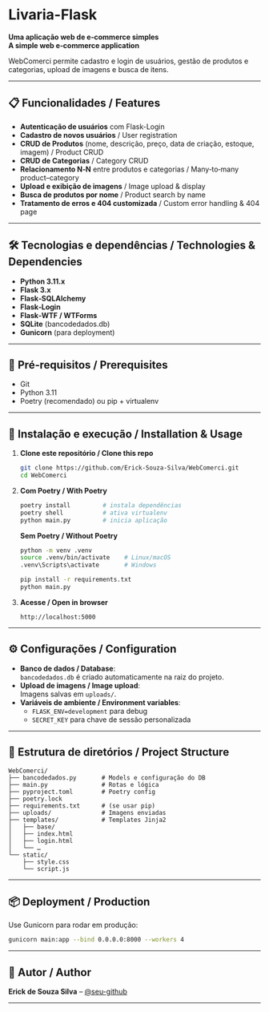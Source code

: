 # Livaria-Flask

**Uma aplicação web de e‑commerce simples**  
**A simple web e‑commerce application**

WebComerci permite cadastro e login de usuários, gestão de produtos e categorias, upload de imagens e busca de itens.

---

## 📋 Funcionalidades / Features

- **Autenticação de usuários** com Flask-Login  
- **Cadastro de novos usuários** / User registration  
- **CRUD de Produtos** (nome, descrição, preço, data de criação, estoque, imagem) / Product CRUD  
- **CRUD de Categorias** / Category CRUD  
- **Relacionamento N‑N** entre produtos e categorias / Many‑to‑many product–category  
- **Upload e exibição de imagens** / Image upload & display  
- **Busca de produtos por nome** / Product search by name  
- **Tratamento de erros e 404 customizada** / Custom error handling & 404 page  

---

## 🛠 Tecnologias e dependências / Technologies & Dependencies

- **Python 3.11.x**  
- **Flask 3.x**  
- **Flask‑SQLAlchemy**  
- **Flask‑Login**  
- **Flask‑WTF / WTForms**  
- **SQLite** (bancodedados.db)  
- **Gunicorn** (para deployment)  

---

## 🚀 Pré‑requisitos / Prerequisites

- Git  
- Python 3.11  
- Poetry (recomendado) ou pip + virtualenv  

---

## 🔧 Instalação e execução / Installation & Usage

1. **Clone este repositório / Clone this repo**  
   ```bash
   git clone https://github.com/Erick-Souza-Silva/WebComerci.git
   cd WebComerci
   ```

2. **Com Poetry / With Poetry**  
   ```bash
   poetry install         # instala dependências
   poetry shell           # ativa virtualenv
   python main.py         # inicia aplicação
   ```

   **Sem Poetry / Without Poetry**  
   ```bash
   python -m venv .venv
   source .venv/bin/activate    # Linux/macOS
   .venv\Scripts\activate       # Windows

   pip install -r requirements.txt
   python main.py
   ```

3. **Acesse / Open in browser**  
   ```
   http://localhost:5000
   ```

---

## ⚙️ Configurações / Configuration

- **Banco de dados / Database**:  
  `bancodedados.db` é criado automaticamente na raiz do projeto.  
- **Upload de imagens / Image upload**:  
  Imagens salvas em `uploads/`.  
- **Variáveis de ambiente / Environment variables**:  
  - `FLASK_ENV=development` para debug  
  - `SECRET_KEY` para chave de sessão personalizada  

---

## 📁 Estrutura de diretórios / Project Structure

```
WebComerci/
├── bancodedados.py       # Models e configuração do DB
├── main.py               # Rotas e lógica
├── pyproject.toml        # Poetry config
├── poetry.lock
├── requirements.txt      # (se usar pip)
├── uploads/              # Imagens enviadas
├── templates/            # Templates Jinja2
│   ├── base/
│   ├── index.html
│   ├── login.html
│   └── …
└── static/
    ├── style.css
    └── script.js
```

---

## 📦 Deployment / Production

Use Gunicorn para rodar em produção:

```bash
gunicorn main:app --bind 0.0.0.0:8000 --workers 4
```

---

## 👥 Autor / Author

**Erick de Souza Silva** – [@seu-github](https://github.com/Erick-Souza-Silva)

---
